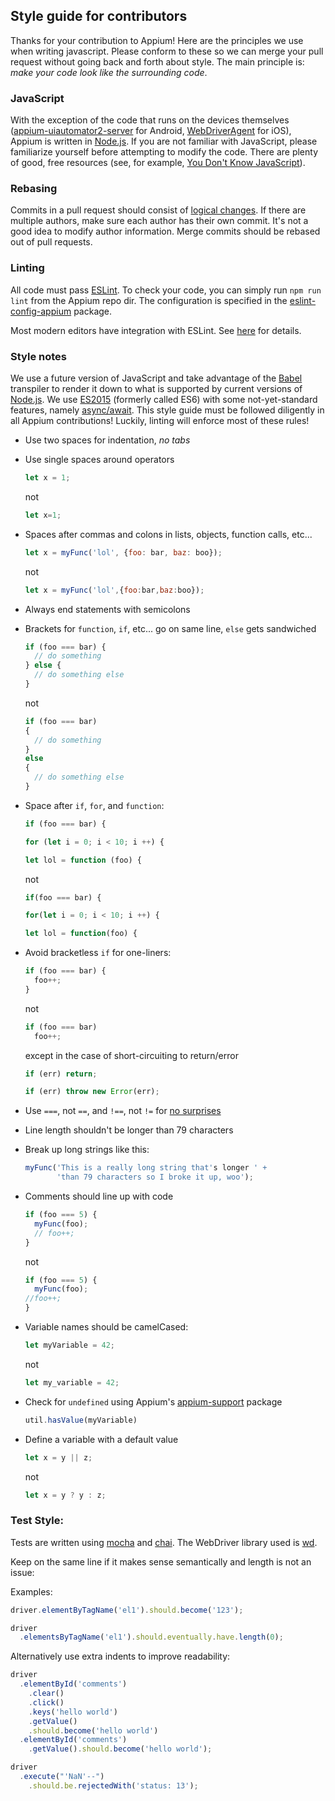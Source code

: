 ## Style guide for contributors

Thanks for your contribution to Appium! Here are the principles we use when
writing javascript. Please conform to these so we can merge your pull request
without going back and forth about style. The main principle is: *make your
code look like the surrounding code*.

### JavaScript

With the exception of the code that runs on the devices themselves
([appium-uiautomator2-server](https://github.com/appium/appium-uiautomator2-server) for
Android, [WebDriverAgent](https://github.com/appium/WebDriverAgent) for iOS), Appium is written in [Node.js](https://nodejs.org/). If you are
not familiar with JavaScript, please familiarize yourself before attempting
to modify the code. There are plenty of good, free resources (see, for example,
[You Don't Know JavaScript](https://github.com/getify/You-Dont-Know-JS)).

### Rebasing

Commits in a pull request should consist of [logical changes](https://github.com/appium/appium/pull/920#issuecomment-21588553).
If there are multiple authors, make sure each author has their own commit.
It's not a good idea to modify author information. Merge commits should be
rebased out of pull requests.

### Linting

All code must pass [ESLint](https://eslint.org/). To check your code, you can simply run `npm run lint`
from the Appium repo dir. The configuration is specified in the
[eslint-config-appium](https://github.com/appium/eslint-config-appium) package.

Most modern editors have integration with ESLint. See [here](https://eslint.org/docs/user-guide/integrations) for details.

### Style notes

We use a future version of JavaScript and take advantage of the [Babel](https://babeljs.io/)
transpiler to render it down to what is supported by current versions of
[Node.js](https://nodejs.org/). We use [ES2015](https://babeljs.io/learn-es2015/) (formerly called ES6) with some
not-yet-standard features, namely [async/await](https://developer.mozilla.org/en-US/docs/Web/JavaScript/Reference/Statements/async_function). This style guide
must be followed diligently in all Appium contributions! Luckily, linting
will enforce most of these rules!

*   Use two spaces for indentation, *no tabs*
*   Use single spaces around operators

    ```js
    let x = 1;
    ```
    not
    ```js
    let x=1;
    ```

*   Spaces after commas and colons in lists, objects, function calls, etc...

    ```js
    let x = myFunc('lol', {foo: bar, baz: boo});
    ```
    not
    ```js
    let x = myFunc('lol',{foo:bar,baz:boo});
    ```

*   Always end statements with semicolons
*   Brackets for `function`, `if`, etc... go on same line, `else` gets sandwiched

    ```js
    if (foo === bar) {
      // do something
    } else {
      // do something else
    }
    ```
    not
    ```js
    if (foo === bar)
    {
      // do something
    }
    else
    {
      // do something else
    }
    ```

*   Space after `if`, `for`, and `function`:

    ```js
    if (foo === bar) {
    ```
    ```js
    for (let i = 0; i < 10; i ++) {
    ```
    ```js
    let lol = function (foo) {
    ```
    not
    ```js
    if(foo === bar) {
    ```
    ```js
    for(let i = 0; i < 10; i ++) {
    ```
    ```js
    let lol = function(foo) {
    ```

*   Avoid bracketless `if` for one-liners:

    ```js
    if (foo === bar) {
      foo++;
    }
    ```
    not
    ```js
    if (foo === bar)
      foo++;
    ```
    except in the case of short-circuiting to return/error
    ```js
    if (err) return;
    ```
    ```js
    if (err) throw new Error(err);
    ```

*   Use `===`, not `==`, and `!==`, not `!=` for [no surprises](https://developer.mozilla.org/en-US/docs/Web/JavaScript/Equality_comparisons_and_sameness)
*   Line length shouldn't be longer than 79 characters
*   Break up long strings like this:

    ```javascript
    myFunc('This is a really long string that's longer ' +
           'than 79 characters so I broke it up, woo');
    ```

*   Comments should line up with code

    ```js
    if (foo === 5) {
      myFunc(foo);
      // foo++;
    }
    ```
    not
    ```js
    if (foo === 5) {
      myFunc(foo);
    //foo++;
    }
    ```

*   Variable names should be camelCased:

    ```js
    let myVariable = 42;
    ```
    not
    ```js
    let my_variable = 42;
    ```

*   Check for `undefined` using Appium's [appium-support](https://github.com/appium/appium-support) package

    ```js
    util.hasValue(myVariable)
    ```

*   Define a variable with a default value

    ```js
    let x = y || z;
    ```
    not
    ```js
    let x = y ? y : z;
    ```

### Test Style:

Tests are written using [mocha](https://mochajs.org/) and [chai](http://chaijs.com/). The WebDriver
library used is [wd](https://github.com/admc/wd).

Keep on the same line if it makes sense semantically and length is not an issue:

Examples:

```js
driver.elementByTagName('el1').should.become('123');

driver
  .elementsByTagName('el1').should.eventually.have.length(0);
```

Alternatively use extra indents to improve readability:

```js
driver
  .elementById('comments')
    .clear()
    .click()
    .keys('hello world')
    .getValue()
    .should.become('hello world')
  .elementById('comments')
    .getValue().should.become('hello world');

driver
  .execute("'NaN'--")
    .should.be.rejectedWith('status: 13');
```
